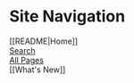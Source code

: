 # Site Navigation

[[README|Home]]  
[Search](/search.html)  
[All Pages](/all-pages.html)  
[[What's New]]  
